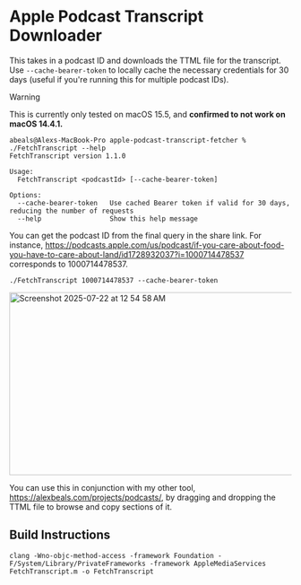 # Apple Podcast Transcript Downloader

This takes in a podcast ID and downloads the TTML file for the transcript. Use `--cache-bearer-token` to locally cache the necessary credentials for 30 days (useful if you're running this for multiple podcast IDs).

> [!WARNING]
> This is currently only tested on macOS 15.5, and **confirmed to not work on macOS 14.4.1.**

```
abeals@Alexs-MacBook-Pro apple-podcast-transcript-fetcher % ./FetchTranscript --help
FetchTranscript version 1.1.0

Usage:
  FetchTranscript <podcastId> [--cache-bearer-token]

Options:
  --cache-bearer-token   Use cached Bearer token if valid for 30 days, reducing the number of requests
  --help                 Show this help message
```

You can get the podcast ID from the final query in the share link. For instance, https://podcasts.apple.com/us/podcast/if-you-care-about-food-you-have-to-care-about-land/id1728932037?i=1000714478537 corresponds to 1000714478537.

```
./FetchTranscript 1000714478537 --cache-bearer-token
```

<img width="992" height="326" alt="Screenshot 2025-07-22 at 12 54 58 AM" src="https://github.com/user-attachments/assets/de653478-fc50-44a0-bc13-285a6c64a7da" />

You can use this in conjunction with my other tool, https://alexbeals.com/projects/podcasts/, by dragging and dropping the TTML file to browse and copy sections of it.

## Build Instructions
```
clang -Wno-objc-method-access -framework Foundation -F/System/Library/PrivateFrameworks -framework AppleMediaServices FetchTranscript.m -o FetchTranscript
```
